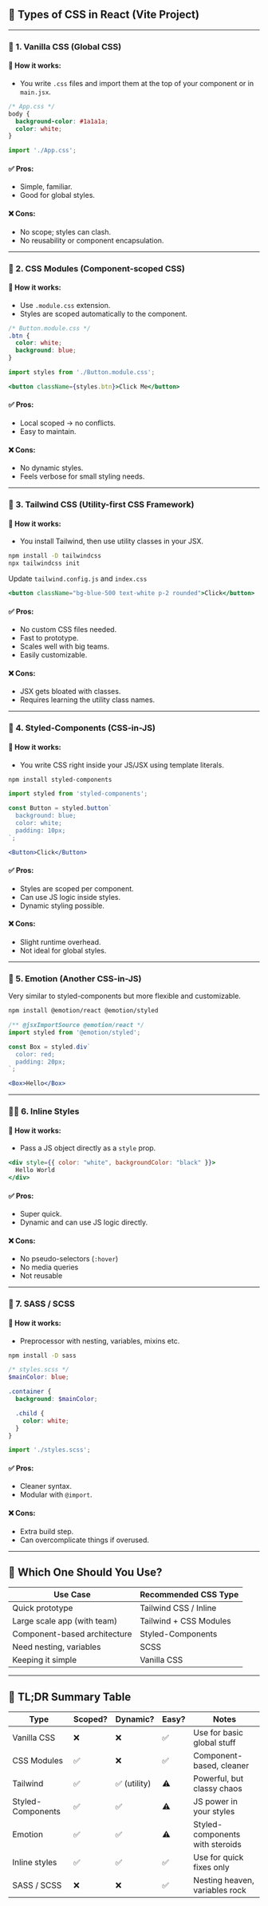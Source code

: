 ## 🎨 **Types of CSS in React (Vite Project)**

---

### 🧾 1. **Vanilla CSS (Global CSS)**

#### 📁 How it works:

* You write `.css` files and import them at the top of your component or in `main.jsx`.

```css
/* App.css */
body {
  background-color: #1a1a1a;
  color: white;
}
```

```jsx
import './App.css';
```

#### ✅ Pros:

* Simple, familiar.
* Good for global styles.

#### ❌ Cons:

* No scope; styles can clash.
* No reusability or component encapsulation.

---

### 🧾 2. **CSS Modules (Component-scoped CSS)**

#### 📁 How it works:

* Use `.module.css` extension.
* Styles are scoped automatically to the component.

```css
/* Button.module.css */
.btn {
  color: white;
  background: blue;
}
```

```jsx
import styles from './Button.module.css';

<button className={styles.btn}>Click Me</button>
```

#### ✅ Pros:

* Local scoped → no conflicts.
* Easy to maintain.

#### ❌ Cons:

* No dynamic styles.
* Feels verbose for small styling needs.

---

### 🎨 3. **Tailwind CSS (Utility-first CSS Framework)**

#### 📁 How it works:

* You install Tailwind, then use utility classes in your JSX.

```bash
npm install -D tailwindcss
npx tailwindcss init
```

Update `tailwind.config.js` and `index.css`

```jsx
<button className="bg-blue-500 text-white p-2 rounded">Click</button>
```

#### ✅ Pros:

* No custom CSS files needed.
* Fast to prototype.
* Scales well with big teams.
* Easily customizable.

#### ❌ Cons:

* JSX gets bloated with classes.
* Requires learning the utility class names.

---

### 🧬 4. **Styled-Components (CSS-in-JS)**

#### 📁 How it works:

* You write CSS right inside your JS/JSX using template literals.

```bash
npm install styled-components
```

```jsx
import styled from 'styled-components';

const Button = styled.button`
  background: blue;
  color: white;
  padding: 10px;
`;

<Button>Click</Button>
```

#### ✅ Pros:

* Styles are scoped per component.
* Can use JS logic inside styles.
* Dynamic styling possible.

#### ❌ Cons:

* Slight runtime overhead.
* Not ideal for global styles.

---

### 🧪 5. **Emotion (Another CSS-in-JS)**

Very similar to styled-components but more flexible and customizable.

```bash
npm install @emotion/react @emotion/styled
```

```jsx
/** @jsxImportSource @emotion/react */
import styled from '@emotion/styled';

const Box = styled.div`
  color: red;
  padding: 20px;
`;

<Box>Hello</Box>
```

---

### 🧑‍🎨 6. **Inline Styles**

#### 📁 How it works:

* Pass a JS object directly as a `style` prop.

```jsx
<div style={{ color: "white", backgroundColor: "black" }}>
  Hello World
</div>
```

#### ✅ Pros:

* Super quick.
* Dynamic and can use JS logic directly.

#### ❌ Cons:

* No pseudo-selectors (`:hover`)
* No media queries
* Not reusable

---

### 🧼 7. **SASS / SCSS**

#### 📁 How it works:

* Preprocessor with nesting, variables, mixins etc.

```bash
npm install -D sass
```

```scss
/* styles.scss */
$mainColor: blue;

.container {
  background: $mainColor;

  .child {
    color: white;
  }
}
```

```jsx
import './styles.scss';
```

#### ✅ Pros:

* Cleaner syntax.
* Modular with `@import`.

#### ❌ Cons:

* Extra build step.
* Can overcomplicate things if overused.

---

## 🚀 Which One Should You Use?

| Use Case                     | Recommended CSS Type   |
| ---------------------------- | ---------------------- |
| Quick prototype              | Tailwind CSS / Inline  |
| Large scale app (with team)  | Tailwind + CSS Modules |
| Component-based architecture | Styled-Components      |
| Need nesting, variables      | SCSS                   |
| Keeping it simple            | Vanilla CSS            |

---

## 🧠 TL;DR Summary Table

| Type              | Scoped? | Dynamic?    | Easy? | Notes                           |
| ----------------- | ------- | ----------- | ----- | ------------------------------- |
| Vanilla CSS       | ❌       | ❌           | ✅     | Use for basic global stuff      |
| CSS Modules       | ✅       | ❌           | ✅     | Component-based, cleaner        |
| Tailwind          | ✅       | ✅ (utility) | ⚠️    | Powerful, but classy chaos      |
| Styled-Components | ✅       | ✅           | ⚠️    | JS power in your styles         |
| Emotion           | ✅       | ✅           | ⚠️    | Styled-components with steroids |
| Inline styles     | ✅       | ✅           | ✅     | Use for quick fixes only        |
| SASS / SCSS       | ❌       | ❌           | ✅     | Nesting heaven, variables rock  |
